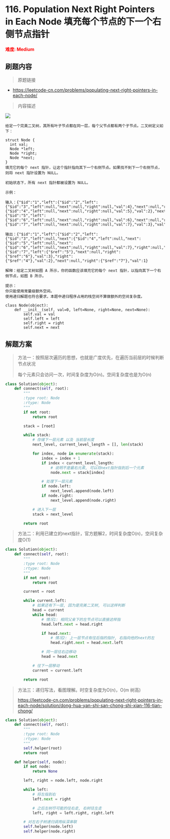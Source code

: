 # 116. Population Next Right Pointers in Each Node 填充每个节点的下一个右侧节点指针

**<font color=red>难度: Medium</font>**

## 刷题内容

> 原题链接

* https://leetcode-cn.com/problems/populating-next-right-pointers-in-each-node/

> 内容描述

![](https://assets.leetcode-cn.com/aliyun-lc-upload/uploads/2019/02/15/116_sample.png)

```
给定一个完美二叉树，其所有叶子节点都在同一层，每个父节点都有两个子节点。二叉树定义如下：

struct Node {
  int val;
  Node *left;
  Node *right;
  Node *next;
}
填充它的每个 next 指针，让这个指针指向其下一个右侧节点。如果找不到下一个右侧节点，则将 next 指针设置为 NULL。

初始状态下，所有 next 指针都被设置为 NULL。

示例：

输入：{"$id":"1","left":{"$id":"2","left":{"$id":"3","left":null,"next":null,"right":null,"val":4},"next":null,"right":{"$id":"4","left":null,"next":null,"right":null,"val":5},"val":2},"next":null,"right":{"$id":"5","left":{"$id":"6","left":null,"next":null,"right":null,"val":6},"next":null,"right":{"$id":"7","left":null,"next":null,"right":null,"val":7},"val":3},"val":1}

输出：{"$id":"1","left":{"$id":"2","left":{"$id":"3","left":null,"next":{"$id":"4","left":null,"next":{"$id":"5","left":null,"next":{"$id":"6","left":null,"next":null,"right":null,"val":7},"right":null,"val":6},"right":null,"val":5},"right":null,"val":4},"next":{"$id":"7","left":{"$ref":"5"},"next":null,"right":{"$ref":"6"},"val":3},"right":{"$ref":"4"},"val":2},"next":null,"right":{"$ref":"7"},"val":1}

解释：给定二叉树如图 A 所示，你的函数应该填充它的每个 next 指针，以指向其下一个右侧节点，如图 B 所示。
 
提示：
你只能使用常量级额外空间。
使用递归解题也符合要求，本题中递归程序占用的栈空间不算做额外的空间复杂度。

class Node(object):
    def __init__(self, val=0, left=None, right=None, next=None):
        self.val = val
        self.left = left
        self.right = right
        self.next = next
```

## 解题方案

> 方法一：按照层次遍历的思想，也就是广度优先，在遍历当前层的时候判断节点状况
>
> 每个元素只会访问一次，时间复杂度为O(n)。空间复杂度也是为O(n)

```python
class Solution(object):
    def connect(self, root):
        """
        :type root: Node
        :rtype: Node
        """
        if not root:
            return root

        stack = [root]

        while stack:
            # 存储下一层元素 以及 当前层长度
            next_level, current_level_length = [], len(stack)

            for index, node in enumerate(stack):
                index = index + 1
                if index < current_level_length:
                    # 说明不是最右元素, 可以将next指针指到后一个元素
                    node.next = stack[index]

                # 处理下一层元素
                if node.left:
                    next_level.append(node.left)
                if node.right:
                    next_level.append(node.right)

            # 进入下一层
            stack = next_level

        return root
```



> 方法二：利用已建立的next指针，官方题解2，时间复杂度O(n)，空间复杂度O(1)
>

```python
class Solution(object):
    def connect(self, root):
        """
        :type root: Node
        :rtype: Node
        """
        if not root:
            return root

        current = root

        while current.left:
            # 如果还有下一层, 因为是完美二叉树, 可以这样判断
            head = current
            while head:
                # 情况1: 相同父亲下的左节点可以直接这样指
                head.left.next = head.right

                if head.next:
                    # 情况2: 上一层节点有往后指的指针, 右指向他的next的左
                    head.right.next = head.next.left

                # 同一层往右边移动
                head = head.next

            # 往下一层移动
            current = current.left

        return root
```



> 方法三：递归写法，看图理解。时空复杂度为O(n)，O(m 树高)
>
> https://leetcode-cn.com/problems/populating-next-right-pointers-in-each-node/solution/dong-hua-yan-shi-san-chong-shi-xian-116-tian-chong/

```python
class Solution(object):
    def connect(self, root):
        """
        :type root: Node
        :rtype: Node
        """
        self.helper(root)
        return root

    def helper(self, node):
        if not node:
            return None

        left, right = node.left, node.right

        while left:
            # 将左指到右
            left.next = right

            # 之后左树尽可能的往右走, 右树往左走
            left, right = left.right, right.left

        # 对左右子树递归调用纵深串联
        self.helper(node.left)
        self.helper(node.right)
```
